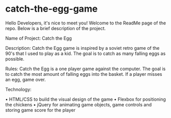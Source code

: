 # catch-the-egg-game

Hello Developers, it's nice to meet you! Welcome to the ReadMe page of the repo. Below is a brief description of the project. 

Name of Project: 
Catch the Egg

Description: 
Catch the Egg game is inspired by a soviet retro game of the 90's that I used to play as a kid. 
The goal is to catch as many falling eggs as possible.

Rules: 
Catch the Egg is a one player game against the computer. The goal is to catch the most amount of falling eggs into the basket. If a player misses an egg, game over.

Technology: 

• HTML/CSS to build the visual design of the game
• Flexbox for positioning the chickens
• jQuery for animating game objects, game controls and storing game score for the player
